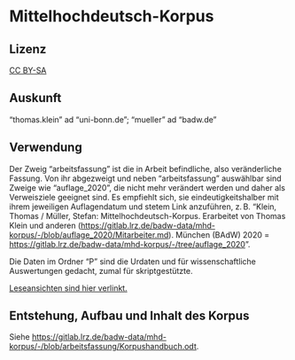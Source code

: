 # Mittelhochdeutsch-Korpus

## Lizenz

<a href="https://creativecommons.org/licenses/by-sa/4.0/legalcode.de">CC BY-SA</a>

## Auskunft

“thomas.klein” ad “uni-bonn.de”; “mueller” ad “badw.de”

## Verwendung

Der Zweig “arbeitsfassung” ist die in Arbeit befindliche, also veränderliche Fassung. Von ihr abgezweigt und neben “arbeitsfassung” auswählbar sind Zweige wie “auflage_2020”, die nicht mehr verändert werden und daher als Verweisziele geeignet sind. Es empfiehlt sich, sie eindeutigkeitshalber mit ihrem jeweiligen Auflagendatum und stetem Link anzuführen, z. B. “Klein, Thomas / Müller, Stefan: Mittelhochdeutsch-Korpus. Erarbeitet von Thomas Klein und anderen (<https://gitlab.lrz.de/badw-data/mhd-korpus/-/blob/auflage_2020/Mitarbeiter.md>). München (BAdW) 2020 = <https://gitlab.lrz.de/badw-data/mhd-korpus/-/tree/auflage_2020>”.

Die Daten im Ordner “P” sind die Urdaten und für wissenschaftliche Auswertungen gedacht, zumal für skriptgestützte.

<a href="https://gitlab.lrz.de/badw-data/mhd-korpus/-/blob/arbeitsfassung/Leseansichten.md">Leseansichten sind hier verlinkt.</a>

## Entstehung, Aufbau und Inhalt des Korpus

Siehe <https://gitlab.lrz.de/badw-data/mhd-korpus/-/blob/arbeitsfassung/Korpushandbuch.odt>.